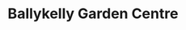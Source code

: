 ---
title: "Ballykelly Garden Centre"
url: /wexford/ballykelly-garden-centre/
shop: Garten-Center
---